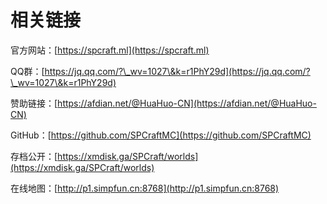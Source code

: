 # 相关链接

官方网站：[https://spcraft.ml](https://spcraft.ml)

QQ群：[https://jq.qq.com/?\_wv=1027\&k=r1PhY29d](https://jq.qq.com/?\_wv=1027\&k=r1PhY29d)

赞助链接：[https://afdian.net/@HuaHuo-CN](https://afdian.net/@HuaHuo-CN)

GitHub：[https://github.com/SPCraftMC](https://github.com/SPCraftMC)

存档公开：[https://xmdisk.ga/SPCraft/worlds](https://xmdisk.ga/SPCraft/worlds)

在线地图：[http://p1.simpfun.cn:8768](http://p1.simpfun.cn:8768)
